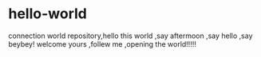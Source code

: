 # hello-world
connection world repository,hello this world ,say aftermoon ,say hello ,say beybey!
    welcome yours ,follew me ,opening the world!!!!!
